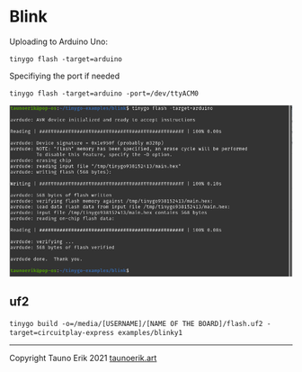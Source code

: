 # Blink

Uploading to Arduino Uno:

    tinygo flash -target=arduino

Specifiying the port if needed

    tinygo flash -target=arduino -port=/dev/ttyACM0


![Flash blink to Arduino Uno](./flash-blink-arduino.png)

## uf2

    tinygo build -o=/media/[USERNAME]/[NAME OF THE BOARD]/flash.uf2 -target=circuitplay-express examples/blinky1

 ___

Copyright Tauno Erik 2021 [taunoerik.art](https://taunoerik.art/)